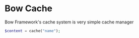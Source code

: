 # Bow Cache

Bow Framework's cache system is very simple cache manager

```php
$content = cache("name");
```
